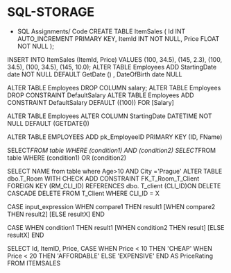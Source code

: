 # SQL-STORAGE
- SQL Assignments/ Code 
CREATE TABLE ItemSales (
  Id INT AUTO_INCREMENT PRIMARY KEY,
  ItemId INT NOT NULL,
  Price FLOAT NOT NULL
);

INSERT INTO ItemSales (ItemId, Price)
VALUES
  (100, 34.5),
  (145, 2.3),
  (100, 34.5),
  (100, 34.5),
  (145, 10.0);
  ALTER TABLE Employees
    ADD StartingDate date NOT NULL DEFAULT GetDate () ,
    DateOfBirth  date NULL 
    
  ALTER TABLE Employees
  DROP COLUMN salary;
  ALTER TABLE Employees 
  DROP CONSTRAINT DefaultSalary
  ALTER TABLE Employees
  ADD CONSTRAINT DefaultSalary DEFAULT ((100)) FOR [Salary]
   
  ALTER TABLE Employees
  ALTER COLUMN StartingDate DATETIME NOT NULL DEFAULT (GETDATE())
    
 
  ALTER TABLE EMPLOYEES ADD pk_EmployeeID PRIMARY KEY (ID, FName)
    
  SELECT*FROM table WHERE (condition1) AND (condition2)
  SELECT*FROM table WHERE (condition1) OR (condition2)
    
  SELECT NAME from table where Age>10 AND City ='Prague' 
  ALTER TABLE dbo.T_Room WITH CHECK ADD CONSTRAINT FK_T_Room_T_Client FOREIGN KEY (RM_CLI_ID) REFERENCES dbo. T_client (CLI_ID)ON  DELETE CASCADE
  DELETE FROM T_Client WHERE CLI_ID = X
    
  CASE input_expression
  WHEN compare1 THEN result1
  [WHEN compare2 THEN result2]
  [ELSE resultX]
  END
    
  CASE 
  WHEN condition1 THEN result1
  [WHEN condition2 THEN result]
  [ELSE resultX] 
  END
    
   SELECT Id, ItemID, Price,
      CASE WHEN Price < 10 THEN 'CHEAP' 
           WHEN Price < 20 THEN 'AFFORDABLE' 
           ELSE 'EXPENSIVE'
      END AS PriceRating 
   FROM ITEMSALES
   
   
